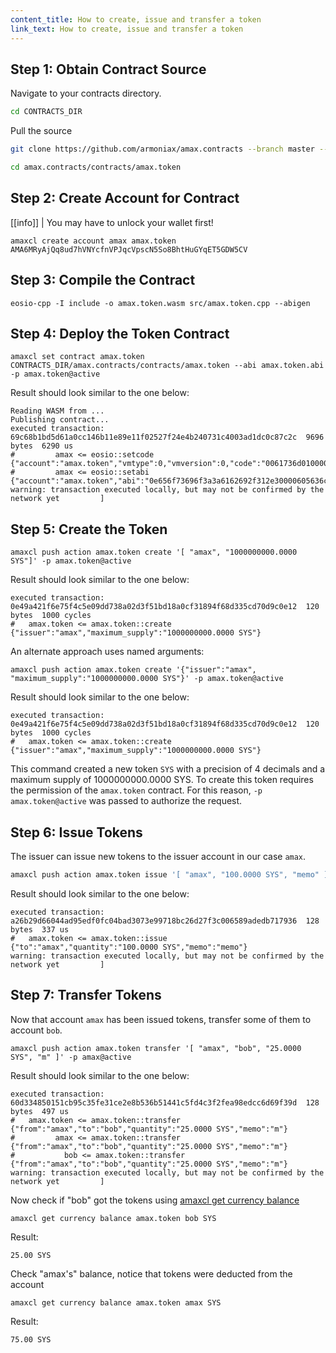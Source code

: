 ```yaml
---
content_title: How to create, issue and transfer a token
link_text: How to create, issue and transfer a token
---
```


## Step 1: Obtain Contract Source

Navigate to your contracts directory.

```sh
cd CONTRACTS_DIR
```

Pull the source
```sh
git clone https://github.com/armoniax/amax.contracts --branch master --single-branch
```

```sh
cd amax.contracts/contracts/amax.token
```

## Step 2: Create Account for Contract
[[info]]
| You may have to unlock your wallet first!

```shell
amaxcl create account amax amax.token AMA6MRyAjQq8ud7hVNYcfnVPJqcVpscN5So8BhtHuGYqET5GDW5CV
```

## Step 3: Compile the Contract

```shell
eosio-cpp -I include -o amax.token.wasm src/amax.token.cpp --abigen
```

## Step 4: Deploy the Token Contract

```shell
amaxcl set contract amax.token CONTRACTS_DIR/amax.contracts/contracts/amax.token --abi amax.token.abi -p amax.token@active
```

Result should look similar to the one below:
```console
Reading WASM from ...
Publishing contract...
executed transaction: 69c68b1bd5d61a0cc146b11e89e11f02527f24e4b240731c4003ad1dc0c87c2c  9696 bytes  6290 us
#         amax <= eosio::setcode               {"account":"amax.token","vmtype":0,"vmversion":0,"code":"0061736d0100000001aa011c60037f7e7f0060047f...
#         amax <= eosio::setabi                {"account":"amax.token","abi":"0e656f73696f3a3a6162692f312e30000605636c6f73650002056f776e6572046e61...
warning: transaction executed locally, but may not be confirmed by the network yet         ]
```

## Step 5: Create the Token

```shell
amaxcl push action amax.token create '[ "amax", "1000000000.0000 SYS"]' -p amax.token@active
```

Result should look similar to the one below:
```console
executed transaction: 0e49a421f6e75f4c5e09dd738a02d3f51bd18a0cf31894f68d335cd70d9c0e12  120 bytes  1000 cycles
#   amax.token <= amax.token::create          {"issuer":"amax","maximum_supply":"1000000000.0000 SYS"}
```

An alternate approach uses named arguments:

```shell
amaxcl push action amax.token create '{"issuer":"amax", "maximum_supply":"1000000000.0000 SYS"}' -p amax.token@active
```

Result should look similar to the one below:
```console
executed transaction: 0e49a421f6e75f4c5e09dd738a02d3f51bd18a0cf31894f68d335cd70d9c0e12  120 bytes  1000 cycles
#   amax.token <= amax.token::create          {"issuer":"amax","maximum_supply":"1000000000.0000 SYS"}
```
This command created a new token `SYS` with a precision of 4 decimals and a maximum supply of 1000000000.0000 SYS.  To create this token requires the permission of the `amax.token` contract. For this reason, `-p amax.token@active` was passed to authorize the request.

## Step 6: Issue Tokens

The issuer can issue new tokens to the issuer account in our case `amax`.

```sh
amaxcl push action amax.token issue '[ "amax", "100.0000 SYS", "memo" ]' -p amax@active
```

Result should look similar to the one below:
```console
executed transaction: a26b29d66044ad95edf0fc04bad3073e99718bc26d27f3c006589adedb717936  128 bytes  337 us
#   amax.token <= amax.token::issue           {"to":"amax","quantity":"100.0000 SYS","memo":"memo"}
warning: transaction executed locally, but may not be confirmed by the network yet         ]
```

## Step 7: Transfer Tokens

Now that account `amax` has been issued tokens, transfer some of them to account `bob`.

```shell
amaxcl push action amax.token transfer '[ "amax", "bob", "25.0000 SYS", "m" ]' -p amax@active
```

Result should look similar to the one below:
```console
executed transaction: 60d334850151cb95c35fe31ce2e8b536b51441c5fd4c3f2fea98edcc6d69f39d  128 bytes  497 us
#   amax.token <= amax.token::transfer        {"from":"amax","to":"bob","quantity":"25.0000 SYS","memo":"m"}
#         amax <= amax.token::transfer        {"from":"amax","to":"bob","quantity":"25.0000 SYS","memo":"m"}
#           bob <= amax.token::transfer        {"from":"amax","to":"bob","quantity":"25.0000 SYS","memo":"m"}
warning: transaction executed locally, but may not be confirmed by the network yet         ]
```
Now check if "bob" got the tokens using [amaxcl get currency balance](https://developers.eos.io/manuals/eos/latest/amaxcl/command-reference/get/currency-balance)

```shell
amaxcl get currency balance amax.token bob SYS
```

Result:
```console
25.00 SYS
```

Check "amax's" balance, notice that tokens were deducted from the account

```shell
amaxcl get currency balance amax.token amax SYS
```

Result:
```console
75.00 SYS
```